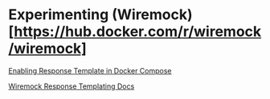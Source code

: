 # Experimenting (Wiremock)[https://hub.docker.com/r/wiremock/wiremock]


[Enabling Response Template in Docker Compose](https://stackoverflow.com/questions/50360947/how-to-enable-response-templating-on-a-wiremock-servlet)

[Wiremock Response Templating Docs](https://wiremock.org/docs/response-templating/)
